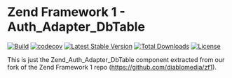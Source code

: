 # Zend Framework 1 - Auth_Adapter_DbTable

[![Build](https://github.com/diablomedia/zf1-auth-adapter-dbtable/workflows/Build/badge.svg?event=push)](https://github.com/diablomedia/zf1-auth-adapter-dbtable/actions?query=workflow%3ABuild+event%3Apush)
[![codecov](https://codecov.io/gh/diablomedia/zf1-auth-adapter-dbtable/branch/master/graph/badge.svg)](https://codecov.io/gh/diablomedia/zf1-auth-adapter-dbtable)
[![Latest Stable Version](https://poser.pugx.org/fragotesac/zf1-auth-adapter-dbtable/v/stable)](https://packagist.org/packages/fragotesac/zf1-auth-adapter-dbtable)
[![Total Downloads](https://poser.pugx.org/fragotesac/zf1-auth-adapter-dbtable/downloads)](https://packagist.org/packages/fragotesac/zf1-auth-adapter-dbtable)
[![License](https://poser.pugx.org/fragotesac/zf1-auth-adapter-dbtable/license)](https://packagist.org/packages/fragotesac/zf1-auth-adapter-dbtable)

This is just the Zend_Auth_Adapter_DbTable component extracted from our fork of the Zend Framework 1 repo (https://github.com/diablomedia/zf1).
